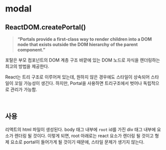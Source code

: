 # modal

## ReactDOM.createPortal()

> **“Portals provide a first-class way to render children into a DOM node that exists outside the DOM hierarchy of the parent component.”**

포탈은 부모 컴포넌트의 DOM 계층 구조 바깥에 있는 DOM 노드로 자식을 렌더링하는 최고의 방법을 제공한다.

React는 트리 구조로 이루어져 있는데, 원하지 않은 경우에도 스타일이 상속되어 스타일이 꼬일 가능성이 생긴다. 하지만, Portal을 사용하면 트리구조에서 벗어나 독립적으로 관리가 가능함.

<br/>

## 사용

리액트의 html 파일이 생성된다. body 태그 내부에 `root` id를 가진 div 태그 내부에 요소가 렌더링 될 것이다. 이렇게 되면, root 아래로는 react 요소가 렌더링 될 것이고 형제 요소로 portal이 들어가게 될 것이기 때문에, 스타일 문제가 생기지 않는다.